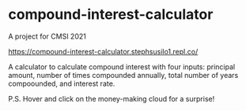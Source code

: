 # compound-interest-calculator

A project for CMSI 2021

https://compound-interest-calculator.stephsusilo1.repl.co/

A calculator to calculate compound interest with four inputs: principal amount, number of times compounded annually, total number of years compoounded, and interest rate. 

P.S. Hover and click on the money-making cloud for a surprise!
